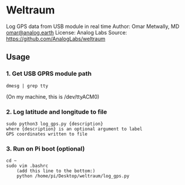 # Weltraum
Log GPS data from USB module in real time
Author:  Omar Metwally, MD
         omar@analog.earth
License: Analog Labs
Source:  https://github.com/AnalogLabs/weltraum

## Usage
### 1. Get USB GPRS module path
```
dmesg | grep tty
```
(On my machine, this is /dev/ttyACM0)

### 2. Log latitude and longitude to file
```
sudo python3 log_gps.py {description}
where {description} is an optional argument to label
GPS coordinates written to file
```

### 3. Run on Pi boot (optional)
```
cd ~
sudo vim .bashrc
    (add this line to the bottom:)
    python /home/pi/Desktop/weltraum/log_gps.py 
```

